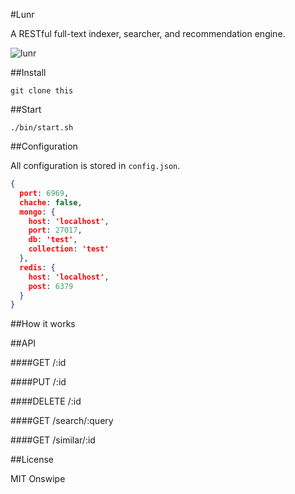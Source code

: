 #Lunr

A RESTful full-text indexer, searcher, and recommendation engine.

![lunr](http://www.panoramas.dk/moon/hasselblad.jpg)

##Install

    git clone this

##Start

    ./bin/start.sh

##Configuration

All configuration is stored in `config.json`. 

````json
{
  port: 6969,
  chache: false,
  mongo: {
    host: 'localhost',
    port: 27017,
    db: 'test',
    collection: 'test'
  },
  redis: {
    host: 'localhost',
    post: 6379
  }
}
````

##How it works

##API

####GET /:id

####PUT /:id

####DELETE /:id

####GET /search/:query

####GET /similar/:id

##License

MIT Onswipe
